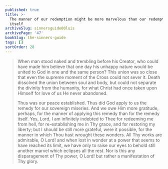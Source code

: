```yaml
---
published: true
title: >-
  The manner of our redemption might be more marvelous than our redemption
  itself
archiveSlug: sinnersguide00luis
archivePage: '47'
bookSlug: the-sinners-guide
tags: []
sortOrder: 28
---
```


> When man stood naked and trembling before his Creator, who could have made him believe that one day his unhappy nature would be united to God in one and the same person? This union was so close that even the supreme moment of the Cross could not sever it. Death dissolved the union between soul and body, but could not separate the divinity from the humanity, for what Christ had once taken upon Himself for love of us He never abandoned.
>
> Thus was our peace established. Thus did God apply to us the remedy for our sovereign miseries. And we owe Him more gratitude, perhaps, for the manner of applying this remedy than for the remedy itself. Yes, Lord, I am infinitely indebted to Thee for redeeming me from hell, for re-establishing me in Thy grace, and for restoring my liberty; but I should be still more grateful, were it possible, for the manner in which Thou hast wrought these wonders. All Thy works are admirable, O Lord! and when lost in wonder at a power that seems to have reached its limit, we have only to raise our eyes to behold still another marvel which eclipses all the rest. Nor is this any disparagement of Thy power, O Lord! but rather a manifestation of Thy glory.
